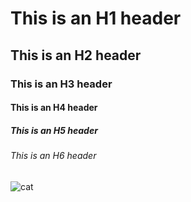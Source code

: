 # This is an H1 header
## This is an H2 header
### This is an H3 header
#### This is an H4 header
##### This is an H5 header
###### This is an H6 header



![cat](https://github.com/user-attachments/assets/4267c621-aa02-4031-a90a-b0c40a934a64)
